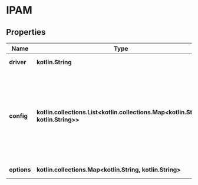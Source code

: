 
# IPAM

## Properties
Name | Type | Description | Notes
------------ | ------------- | ------------- | -------------
**driver** | **kotlin.String** | Name of the IPAM driver to use. |  [optional]
**config** | **kotlin.collections.List&lt;kotlin.collections.Map&lt;kotlin.String, kotlin.String&gt;&gt;** | List of IPAM configuration options, specified as a map:  &#x60;&#x60;&#x60; {\&quot;Subnet\&quot;: &lt;CIDR&gt;, \&quot;IPRange\&quot;: &lt;CIDR&gt;, \&quot;Gateway\&quot;: &lt;IP address&gt;, \&quot;AuxAddress\&quot;: &lt;device_name:IP address&gt;} &#x60;&#x60;&#x60;  |  [optional]
**options** | **kotlin.collections.Map&lt;kotlin.String, kotlin.String&gt;** | Driver-specific options, specified as a map. |  [optional]



